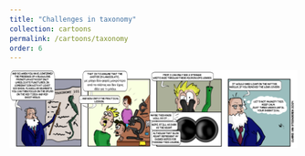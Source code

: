 ```yaml
---
title: "Challenges in taxonomy"
collection: cartoons
permalink: /cartoons/taxonomy
order: 6
---
```


![](/images/taxonomy.png)
